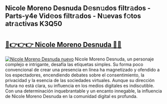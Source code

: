 ## Nicole Moreno Desnuda D𝚎sn𝚞dos filtr𝚊dos - Parts-y4e Vid𝚎os filtr𝚊dos - N𝚞evas f𝚘tos atr𝚊ctivas K3Q50

# <h2><a href="http://mb4bf2.tromn.icu/?c=Nicole+Moreno+Desnuda">🔗👉👉👉 Nicole Moreno Desnuda 🔗🔗</a></h2>

[![Nicole Moreno Desnuda nuevo](https://i.imgur.com/pEAQMta.gif)](http://mb4bf2.tromn.icu/?c=Nicole+Moreno+Desnuda)
Nicole Moreno Desnuda, un personaje complejo e intrigante, desafía las etiquetas simples. Su forma poco convencional de crear una presencia en línea ha magnetizado y ofendido a los espectadores, encendiendo debates sobre el consentimiento, la privacidad y la esencia de las sociedades virtuales. Aunque su dirección futura no está clara, su influencia en los medios digitales es indiscutible. Con una determinación inquebrantable y un encanto innegable, la influencia de Nicole Moreno Desnuda en la comunidad digital es profunda.
